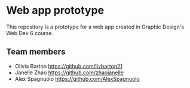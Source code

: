 # Web app prototype

This repository is a prototype for a web app created in Graphic Design's Web Dev 6 course.

## Team members

- Olivia Barton <https://github.com/livbarton21>
- Janelle Zhao <https://github.com/zhaojanelle>
- Alex Spagnuolo <https://github.com/AlexSpagnuolo>
